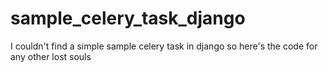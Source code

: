 # sample_celery_task_django
I couldn't find a simple sample celery task in django so here's the code for any other lost souls
